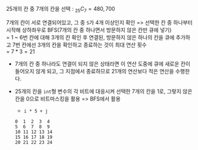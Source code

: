 25개의 칸 중 7개의 칸을 선택 : $_{25}C_{7} = 480,700$

7개의 칸이 서로 연결되어있고, 그 중 `S`가 4개 이상인지 확인 => 선택한 칸 중 하나부터 시작해 상하좌우로 BFS(7개의 칸 중 하나면서 방문하지 않은 칸만 큐에 넣기)  
= 1 ~ 6번 칸에 대해 3개의 칸 확인 후 연결된, 방문하지 않은 하나의 칸을 큐에 추가하고 7번 칸에선 3개의 칸을 확인하고 종료하는 것이 최대 연산 횟수  
= $7 * 3 = 21$

- 7개의 칸 중 하나라도 연결이 되지 않은 상태라면 이 연산 도중에 큐에 새로운 칸이 들어오지 않게 되고, 그 지점에서 종료하므로 21개의 연산보다 적은 연산을 수행한다.

- 25개의 칸을 `int`형 변수의 각 비트에 대응시켜 선택한 7개의 칸을 1로, 그렇지 않은 칸을 0으로 비트마스킹을 활용 => BFS에서 활용

  - `i * 5 + j`

  ```text
  0  1  2  3  4
  5  6  7  8  9
  10 11 12 13 14
  15 16 17 18 19
  20 21 22 23 24
  ```
